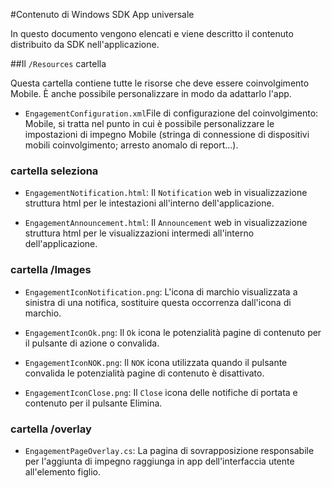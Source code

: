 <properties 
    pageTitle="Contenuto di Windows SDK App universale" 
    description="Informazioni sul contenuto del SDK App universale di Windows per Azure Mobile coinvolgimento"                    
    services="mobile-engagement" 
    documentationCenter="mobile" 
    authors="piyushjo" 
    manager="dwrede" 
    editor="" />

<tags 
    ms.service="mobile-engagement" 
    ms.workload="mobile" 
    ms.tgt_pltfrm="mobile-windows-store" 
    ms.devlang="dotnet" 
    ms.topic="article" 
    ms.date="08/19/2016" 
    ms.author="piyushjo" />

#<a name="windows-universal-apps-sdk-content"></a>Contenuto di Windows SDK App universale

In questo documento vengono elencati e viene descritto il contenuto distribuito da SDK nell'applicazione.

##<a name="the-resources-folder"></a>Il `/Resources` cartella

Questa cartella contiene tutte le risorse che deve essere coinvolgimento Mobile. È anche possibile personalizzare in modo da adattarlo l'app.

- `EngagementConfiguration.xml`File di configurazione del coinvolgimento: Mobile, si tratta nel punto in cui è possibile personalizzare le impostazioni di impegno Mobile (stringa di connessione di dispositivi mobili coinvolgimento; arresto anomalo di report...).

### <a name="html-folder"></a>cartella seleziona

- `EngagementNotification.html`: Il `Notification` web in visualizzazione struttura html per le intestazioni all'interno dell'applicazione.

- `EngagementAnnouncement.html`: Il `Announcement` web in visualizzazione struttura html per le visualizzazioni intermedi all'interno dell'applicazione.

### <a name="images-folder"></a>cartella /Images

- `EngagementIconNotification.png`: L'icona di marchio visualizzata a sinistra di una notifica, sostituire questa occorrenza dall'icona di marchio.

- `EngagementIconOk.png`: Il `Ok` icona le potenzialità pagine di contenuto per il pulsante di azione o convalida.

- `EngagementIconNOK.png`: Il `NOK` icona utilizzata quando il pulsante convalida le potenzialità pagine di contenuto è disattivato.
 
- `EngagementIconClose.png`: Il `Close` icona delle notifiche di portata e contenuto per il pulsante Elimina.

### <a name="overlay-folder"></a>cartella /overlay

- `EngagementPageOverlay.cs`: La pagina di sovrapposizione responsabile per l'aggiunta di impegno raggiunga in app dell'interfaccia utente all'elemento figlio.
  

